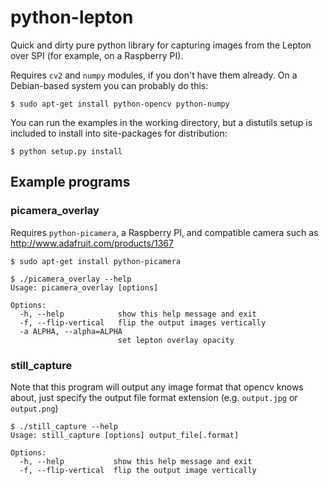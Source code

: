 # python-lepton

Quick and dirty pure python library for capturing images from the Lepton over SPI (for example, on a Raspberry PI).

Requires `cv2` and `numpy` modules, if you don't have them already. On a Debian-based system you can probably do this:

    $ sudo apt-get install python-opencv python-numpy

You can run the examples in the working directory, but a distutils setup is included to install into site-packages for distribution:

    $ python setup.py install

## Example programs

### picamera_overlay

Requires `python-picamera`, a Raspberry PI, and compatible camera such as http://www.adafruit.com/products/1367

    $ sudo apt-get install python-picamera

    $ ./picamera_overlay --help
    Usage: picamera_overlay [options]

    Options:
      -h, --help            show this help message and exit
      -f, --flip-vertical   flip the output images vertically
      -a ALPHA, --alpha=ALPHA
                            set lepton overlay opacity

### still_capture

Note that this program will output any image format that opencv knows about, just specify the output file format extension (e.g. `output.jpg` or `output.png`)

    $ ./still_capture --help
    Usage: still_capture [options] output_file[.format]

    Options:
      -h, --help           show this help message and exit
      -f, --flip-vertical  flip the output image vertically
